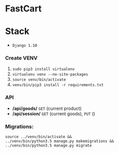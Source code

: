# FastCart


# Stack
* `Django 1.10`


### Create VENV
1. `sudo pip3 install virtualenv`
2. `virtualenv venv --no-site-packages` 
3. `source venv/bin/activate`
4. `venv/bin/pip3 install -r requirements.txt`


### API
* **/api/goods/** `GET` (current product)
* **/api/session/** `GET` (current goods), `PUT` ()


### Migrations:
```
source ../venv/bin/activate &&
../venv/bin/python3.5 manage.py makemigrations &&
../venv/bin/python3.5 manage.py migrate
```